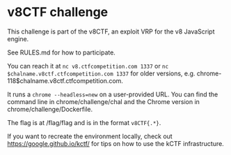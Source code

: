 # v8CTF challenge

This challenge is part of the v8CTF, an exploit VRP for the v8 JavaScript engine.

See RULES.md for how to participate.

You can reach it at `nc v8.ctfcompetition.com 1337` or `nc $chalname.v8ctf.ctfcompetition.com 1337` for older versions, e.g. chrome-118$chalname.v8ctf.ctfcompetition.com.

It runs a `chrome --headless=new` on a user-provided URL. You can find the command line in chrome/challenge/chal and the Chrome version in chrome/challenge/Dockerfile.

The flag is at /flag/flag and is in the format `v8CTF{.*}`.

If you want to recreate the environment locally, check out https://google.github.io/kctf/ for tips on how to use the kCTF infrastructure.
